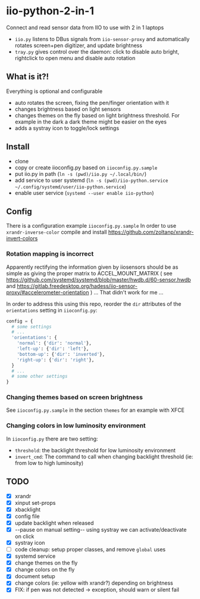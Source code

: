 # iio-python-2-in-1
Connect and read sensor data from IIO to use with 2 in 1 laptops

- `iio.py` listens to DBus signals from `iio-sensor-proxy` and automatically rotates screen+pen digitizer, and update brightness
- `tray.py` gives control over the daemon: click to disable auto bright, rightclick to open menu and disable auto rotation

## What is it?!
Everything is optional and configurable
- auto rotates the screen, fixing the pen/finger orientation with it
- changes brightness based on light sensors
- changes themes on the fly based on light brightness threshold. For example in
  the dark a dark theme might be easier on the eyes
- adds a systray icon to toggle/lock settings

## Install
- clone
- copy or create iioconfig.py based on `iioconfig.py.sample`
- put iio.py in path (`ln -s (pwd)/iio.py ~/.local/bin/`)
- add service to user systemd (`ln -s (pwd)/iio-python.service ~/.config/systemd/user/iio-python.service`)
- enable user service (`systemd --user enable iio-python`)

## Config

There is a configuration example `iioconfig.py.sample`
In order to use `xrandr-inverse-color` compile and install https://github.com/zoltanp/xrandr-invert-colors

### Rotation mapping is incorrect

Apparently rectifying the information given by iiosensors should be as simple as
giving the proper matrix to ACCEL_MOUNT_MATRIX ( see
https://github.com/systemd/systemd/blob/master/hwdb.d/60-sensor.hwdb and
https://gitlab.freedesktop.org/hadess/iio-sensor-proxy/#accelerometer-orientation
) ... That didn't work for me ...

In order to address this using this repo, reorder the `dir` attributes of the
`orientations` setting  in `iioconfig.py`:

``` python
config = {
  # some settings
  # ...
  'orientations': {
    'normal': {'dir': 'normal'},
    'left-up': {'dir': 'left'},
    'bottom-up': {'dir': 'inverted'},
    'right-up': {'dir': 'right'},
  }
  # ...
  # some other settings
}
```

### Changing themes based on screen brightness

See `iioconfig.py.sample` in the section `themes` for an example with XFCE

### Changing colors in low luminosity environment

In `iioconfig.py` there are two setting:
  - `threshold`: the backlight threshold for low luminosity environment
  - `invert_cmd`: The command to call when changing backlight threshold (ie:
    from low to high luminosity)

## TODO

- [X] xrandr
- [X] xinput set-props
- [X] xbacklight
- [X] config file
- [X] update backlight when released
- [X] --pause on manual setting-- using systray we can activate/deactivate on click
- [X] systray icon
- [ ] code cleanup: setup proper classes, and remove `global` uses
- [X] systemd service
- [X] change themes on the fly
- [X] change colors on the fly
- [X] document setup
- [X] change colors (ie: yellow with xrandr?) depending on brightness
- [X] FIX: if pen was not detected -> exception, should warn or silent fail

